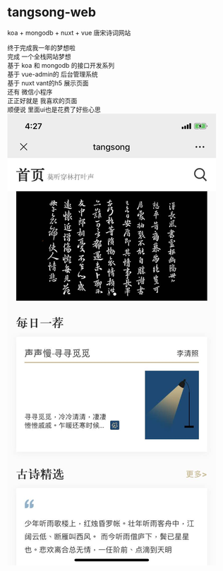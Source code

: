 # tangsong-web
koa + mongodb + nuxt + vue  唐宋诗词网站 

终于完成我一年的梦想啦  
完成 一个全栈网站梦想  
基于 koa 和 mongodb 的接口开发系列  
基于 vue-admin的 后台管理系统  
基于 nuxt vant的h5 展示页面  
还有 微信小程序  
正正好就是  我喜欢的页面  
顺便说 里面ui也是花费了好些心思  
![Image](exmp.jpeg)  

